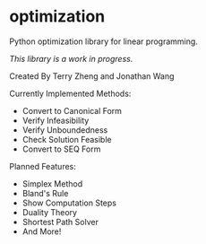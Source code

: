 # optimization
Python optimization library for linear programming.

*This library is a work in progress.*

Created By Terry Zheng and Jonathan Wang

Currently Implemented Methods:
* Convert to Canonical Form
* Verify Infeasibility
* Verify Unboundedness
* Check Solution Feasible
* Convert to SEQ Form

Planned Features:
* Simplex Method
* Bland's Rule
* Show Computation Steps
* Duality Theory
* Shortest Path Solver
* And More!
